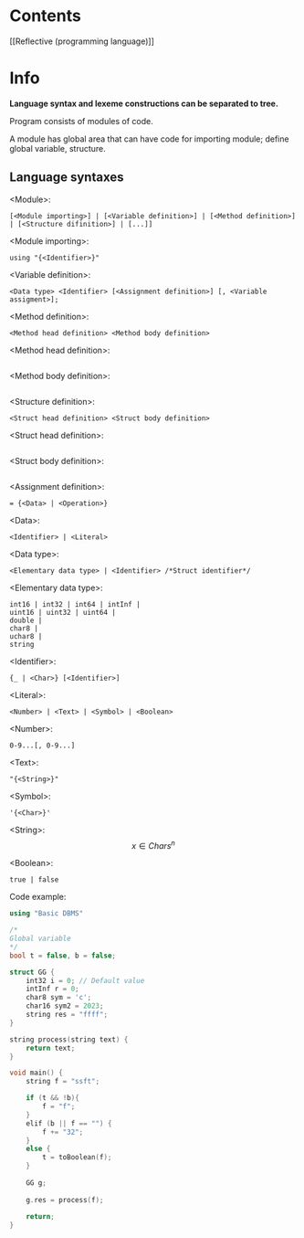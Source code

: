 # Contents

[[Reflective (programming language)]]

# Info
**Language syntax and lexeme constructions can be separated to tree.**

Program consists of modules of code.

A module has global area that can have code for importing module; define global variable, structure.

## Language syntaxes
\<Module\>:
```
[<Module importing>] | [<Variable definition>] | [<Method definition>] | [<Structure difinition>] | [...]]
```

\<Module importing\>:
```
using "{<Identifier>}"
```

\<Variable definition\>:
```
<Data type> <Identifier> [<Assignment definition>] [, <Variable assigment>];
```

\<Method definition\>:
```
<Method head definition> <Method body definition>
```

\<Method head definition\>:
```
```

\<Method body definition\>:
```
```

\<Structure definition\>:
```
<Struct head definition> <Struct body definition>
```

\<Struct head definition\>:
```
```

\<Struct body definition\>:
```
```

\<Assignment definition\>:
```
= {<Data> | <Operation>}
```

\<Data\>:
```
<Identifier> | <Literal>
```

\<Data type\>:
```
<Elementary data type> | <Identifier> /*Struct identifier*/
```

\<Elementary data type\>:
```
int16 | int32 | int64 | intInf |
uint16 | uint32 | uint64 |
double |
char8 |
uchar8 |
string
```

\<Identifier\>:
```
{_ | <Char>} [<Identifier>]
```

\<Literal\>:
```
<Number> | <Text> | <Symbol> | <Boolean>
```

\<Number\>:
```
0-9...[, 0-9...]
```

\<Text\>:
```
"{<String>}"
```

\<Symbol\>:
```
'{<Char>}'
```

\<String\>:
$$
x \in Chars^n
$$

\<Boolean\>:
```
true | false
```

Code example:
```cpp
using "Basic DBMS"

/*
Global variable
*/
bool t = false, b = false;

struct GG {
	int32 i = 0; // Default value
	intInf r = 0;
	char8 sym = 'c';
	char16 sym2 = 2023;
	string res = "ffff";
}

string process(string text) {
	return text;
}

void main() {
	string f = "ssft";

	if (t && !b){
		f = "f";
	}
	elif (b || f == "") {
		f += "32";
	}
	else {
		t = toBoolean(f);
	}
	
	GG g;
	
	g.res = process(f);
	
	return;
}
```
